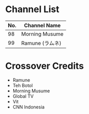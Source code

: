 # Channel List
No. | Channel Name
-- | --
98 | Morning Musume
99 | Ramune (ラムネ)
# Crossover Credits
* Ramune
* Teh Botol
* Morning Musume
* Global TV
* Vit
* CNN Indonesia
